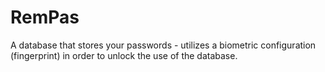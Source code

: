 # RemPas

A database that stores your passwords - utilizes a biometric configuration (fingerprint) in order to unlock the use of the database. 
